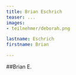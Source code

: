 ```yaml
---
title: Brian Eschrich
teaser: ...
images:
- teilnehmer/deborah.png

lastname: Eschrich
firstname: Brian

---
```


##Brian E.

